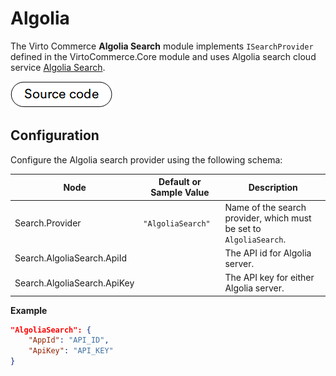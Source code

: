 # Algolia

The Virto Commerce **Algolia Search** module implements `ISearchProvider` defined in the VirtoCommerce.Core module and uses Algolia search cloud service [Algolia Search](https://algolia.com).

[![Source code](media/source_code.png)](https://github.com/VirtoCommerce/vc-module-algolia-search/)

## Configuration

Configure the Algolia search provider using the following schema:

| Node                                       | Default or Sample Value                    | Description                                                                    |
| -------------------------------------------| -------------------------------------------| -------------------------------------------------------------------------------|
| Search.Provider                            | `"AlgoliaSearch"`                          | Name of the search provider, which must be set to `AlgoliaSearch`.             |
| Search.AlgoliaSearch.ApiId                 |                                            | The API id for Algolia server.                                                 |
| Search.AlgoliaSearch.ApiKey                |                                            | The API key for either Algolia server.                                         |


**Example**

```json title="appsettings.json"
"AlgoliaSearch": {
    "AppId": "API_ID",
    "ApiKey": "API_KEY"
}
```
